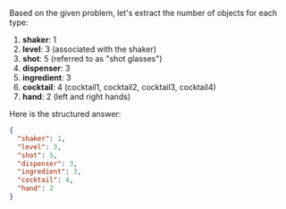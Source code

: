 Based on the given problem, let's extract the number of objects for each type:

1. **shaker**: 1
2. **level**: 3 (associated with the shaker)
3. **shot**: 5 (referred to as "shot glasses")
4. **dispenser**: 3
5. **ingredient**: 3
6. **cocktail**: 4 (cocktail1, cocktail2, cocktail3, cocktail4)
7. **hand**: 2 (left and right hands)

Here is the structured answer:

```json
{
  "shaker": 1,
  "level": 3,
  "shot": 5,
  "dispenser": 3,
  "ingredient": 3,
  "cocktail": 4,
  "hand": 2
}
```